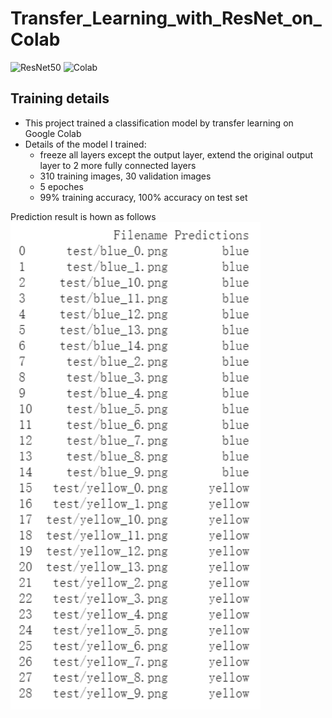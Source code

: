 # Transfer_Learning_with_ResNet_on_Colab


![ResNet50](https://img.shields.io/badge/ResNet50-Transfer%20Learning-brightgreen) ![Colab](https://img.shields.io/badge/Colab-training-orange)

## Training details
- This project trained a classification model by transfer learning on Google Colab
- Details of the model I trained:
     - freeze all layers except the output layer, extend the original output layer to 2 more fully connected layers
     - 310 training images, 30 validation images
     - 5 epoches
     - 99% training accuracy, 100% accuracy on test set
     
Prediction result is hown as follows
<img src="prediction_result.png" width="400" />

